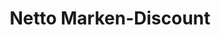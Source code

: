 ---
title: "Netto Marken-Discount"
url: /allmersbach-im-tal/netto-marken-discount/
shop: Supermarkt
---
